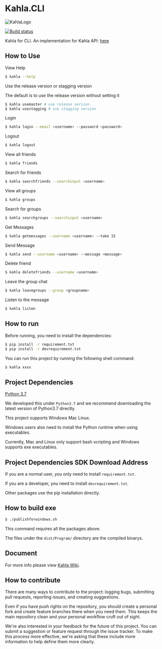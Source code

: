 # Kahla.CLI

![KahlaLogo](https://raw.githubusercontent.com/AiursoftWeb/Kahla.App/dev/src/assets/144x144.png)

[![Build status](https://aiursoft.visualstudio.com/Star/_apis/build/status/Kahla%20CLI%20CI)](https://aiursoft.visualstudio.com/Star/_build/latest?definitionId=9)

Kahla for CLI. An implementation for Kahla API: [here](https://wiki.aiursoft.com/ReadDoc/Kahla/What%20is%20Kahla.md)

## How to Use

View Help

```bash
$ kahla --help
```

Use the release version or stagging version

The default is to use the release version without setting it

```bash
$ kahla usemaster # use release version
$ kahla usestagging # use stagging version
```

Login

```bash
$ kahla login --email <username> --password <password>
```

Logout

```bash
$ kahla logout
```

View all friends

```bash
$ kahla friends
```

Search for friends

```bash
$ kahla searchfriends --searchinput <username>
```

View all groups

```bash
$ kahla groups
```

Search for groups

```bash
$ kahla searchgroups --searchinput <username>
```

Get Messages

```bash
$ kahla getmessages --username <username> --take 15
```

Send Message

```bash
$ kahla send --username <username> --message <message>
```

Delete friend

```bash
$ kahla deletefriends --username <username>
```

Leave the group chat

```bash
$ kahla leavegroups --group <groupname>
```

Listen to the message

```bash
$ kahla listen
```

## How to run

Before running, you need to install the dependencies:

```bash
$ pip install -r requirement.txt
$ pip install -r devrequirement.txt
```

You can run this project by running the following shell command:

```bash
$ kahla xxxx
```

## Project Dependencies

[Python 3.7](https://www.python.org/downloads/release/python-373/)

We developed this under `Python3.7` and we recommend downloading the latest version of Python3.7 directly.

This project supports Windows Mac Linux.

Windows users also need to install the Python runtime when using executables.

Currently, Mac and Linux only support bash scripting and Windows supports exe executables.

## Project Dependencies SDK Download Address

If you are a normal user, you only need to install `requirement.txt`.

If you are a developer, you need to install `devrequirement.txt`.

Other packages use the pip installation directly.

## How to build exe

```bash
$ ./publishforwindows.sh
```

This command requires all the packages above.

The files under the `dist/Program/` directory are the compiled binarys.

## Document

For more info please view [Kahla Wiki](https://wiki.aiursoft.com/ReadDoc/Kahla/What%20is%20Kahla.md).

## How to contribute

There are many ways to contribute to the project: logging bugs, submitting pull requests, reporting issues, and creating suggestions.

Even if you have push rights on the repository, you should create a personal fork and create feature branches there when you need them. This keeps the main repository clean and your personal workflow cruft out of sight.

We're also interested in your feedback for the future of this project. You can submit a suggestion or feature request through the issue tracker. To make this process more effective, we're asking that these include more information to help define them more clearly.
